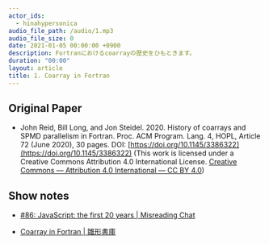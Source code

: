 ```yaml
---
actor_ids:
  - hinahypersonica
audio_file_path: /audio/1.mp3
audio_file_size: 0
date: 2021-01-05 00:00:00 +0900
description: Fortranにおけるcoarrayの歴史をひもときます。
duration: "00:00"
layout: article
title: 1. Coarray in Fortran
---
```


## Original Paper

- John Reid, Bill Long, and Jon Steidel. 2020. History of coarrays and SPMD parallelism in Fortran. Proc. ACM Program. Lang. 4, HOPL, Article 72 (June 2020), 30 pages. DOI: [https://doi.org/10.1145/3386322](https://doi.org/10.1145/3386322) (This work is licensed under a Creative Commons Attribution 4.0 International License. [Creative Commons — Attribution 4.0 International — CC BY 4.0](https://creativecommons.org/licenses/by/4.0/))

## Show notes

- [#86: JavaScript: the first 20 years \| Misreading Chat](https://misreading.chat/2020/10/19/86-javascript-the-first-20-years-hopl/)

- [Coarray in Fortran \| 雛形書庫](https://tl.hateblo.jp/entry/2021/01/05/211224)
